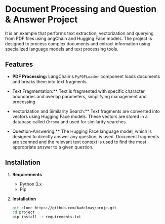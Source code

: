 # Document Processing and Question & Answer Project

It is an example that performs text extraction, vectorization and querying from PDF files using angChain and Hugging Face models.
The project is designed to process complex documents and extract information using specialized language models and text processing tools.

## Features

- **PDF Processing:** LangChain's `PyPDFLoader` component loads documents and breaks them into text fragments.
  
- Text Fragmentation:** Text is fragmented with specific character boundaries and overlap parameters, simplifying management and processing.
  
- Vectorization and Similarity Search:** Text fragments are converted into vectors using Hugging Face models. These vectors are stored in a database called `Chroma` and used for similarity searches.

- Question-Answering:** The Hugging Face language model, which is designed to directly answer any question, is used. Document fragments are scanned and the relevant text context is used to find the most appropriate answer to a given question.

## Installation

1. **Requirements**
   - Python 3.x
   - Pip

2. **Installation**
   ```bash
   git clone https://github.com/badelmay/proje.git
   cd project
   pip install -r requirements.txt
